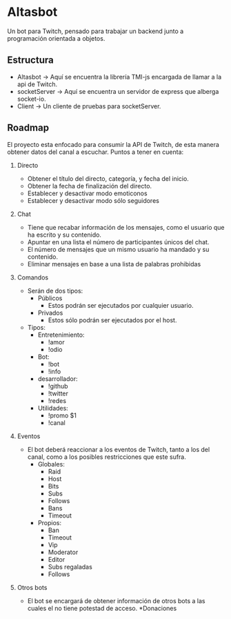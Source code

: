 # Altasbot

Un bot para Twitch, pensado para trabajar un backend junto a programación orientada a objetos.

## Estructura

* Altasbot -> Aquí se encuentra la librería TMI-js encargada de llamar a la api de Twitch.
* socketServer -> Aquí se encuentra un servidor de express que alberga socket-io.
* Client -> Un cliente de pruebas para socketServer.

## Roadmap

El proyecto esta enfocado para consumir la API de Twitch, de esta manera obtener datos del canal a escuchar.
Puntos a tener en cuenta:

1. Directo
    * Obtener el título del directo, categoría, y fecha del inicio.
    * Obtener la fecha de finalización del directo.
    * Establecer y desactivar modo emoticonos
    * Establecer y desactivar modo sólo seguidores

2. Chat
    * Tiene que recabar información de los mensajes, como el usuario que ha escrito y su contenido.
    * Apuntar en una lista el número de participantes únicos del chat.
    * El número de mensajes que un mismo usuario ha mandado y su contenido.
    * Eliminar mensajes en base a una lista de palabras prohibidas

3. Comandos
    * Serán de dos tipos:
        * Públicos
            * Estos podrán ser ejecutados por cualquier usuario.
        * Privados
            * Estos sólo podrán ser ejecutados por el host.
    * Tipos:
        * Entretenimiento:
            * !amor
            * !odio
        * Bot:
            * !bot
            * !info
        * desarrollador:
            * !github
            * !twitter
            * !redes
        * Utilidades:
            * !promo $1
            * !canal
4. Eventos

    * El bot deberá reaccionar a los eventos de Twitch, tanto a los del canal, como a los posibles restricciones que este sufra.
        * Globales:
            * Raid
            * Host
            * Bits
            * Subs
            * Follows
            * Bans
            * Timeout
        * Propios:
            * Ban
            * Timeout
            * Vip
            * Moderator
            * Editor
            * Subs regaladas
            * Follows

5. Otros bots
    * El bot se encargará de obtener información de otros bots a las cuales el no tiene potestad de acceso.
        *Donaciones
